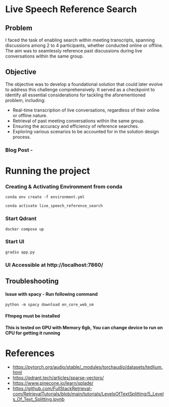# Live Speech Reference Search

## Problem
I faced the task of enabling search within meeting transcripts, spanning discussions among 2 to 4 participants, whether conducted online or offline. The aim was to seamlessly reference past discussions during live conversations within the same group.

## Objective
The objective was to develop a foundational solution that could later evolve to address this challenge comprehensively. It served as a checkpoint to identify all essential considerations for tackling the aforementioned problem, including:
- Real-time transcription of live conversations, regardless of their online or offline nature.
- Retrieval of past meeting conversations within the same group.
- Ensuring the accuracy and efficiency of reference searches.
- Exploring various scenarios to be accounted for in the solution design process.


### Blog Post -

# Running the project

### Creating & Activating Environment from conda
`conda env create -f environment.yml`

`conda activate live_speech_reference_search`

### Start Qdrant
`
docker compose up
`

### Start UI
`
gradio app.py
`

### UI Accessible at http://localhost:7860/


## Troubleshooting

#### Issue with spacy - Run following command
`python -m spacy download en_core_web_sm`

####  Ffmpeg must be installed

#### This is tested on GPU with Memory 6gb, You can change device to run on CPU for getting it running


# References
- https://pytorch.org/audio/stable/_modules/torchaudio/datasets/tedlium.html
- https://qdrant.tech/articles/sparse-vectors/
- https://www.pinecone.io/learn/splade/
- https://github.com/FullStackRetrieval-com/RetrievalTutorials/blob/main/tutorials/LevelsOfTextSplitting/5_Levels_Of_Text_Splitting.ipynb
